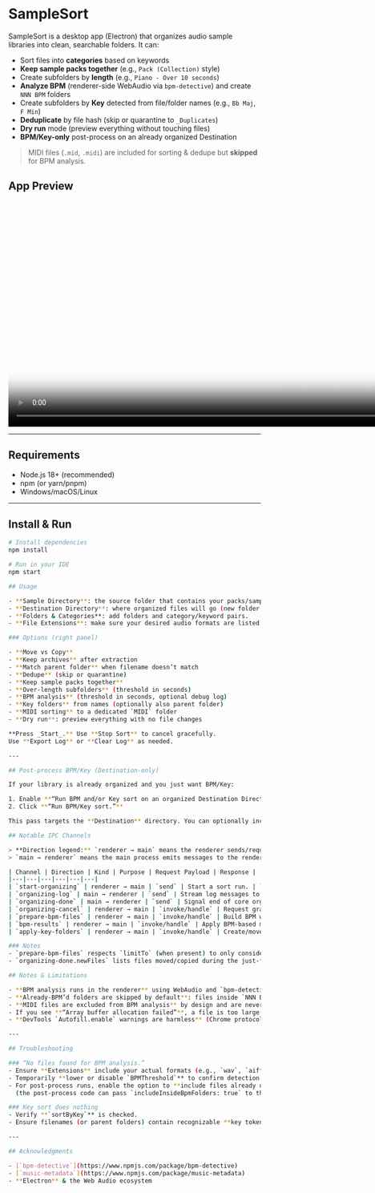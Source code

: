 # SampleSort

SampleSort is a desktop app (Electron) that organizes audio sample libraries into clean, searchable folders. It can:

- Sort files into **categories** based on keywords
- **Keep sample packs together** (e.g., `Pack (Collection)` style)
- Create subfolders by **length** (e.g., `Piano - Over 10 seconds`)
- **Analyze BPM** (renderer-side WebAudio via `bpm-detective`) and create `NNN BPM` folders
- Create subfolders by **Key** detected from file/folder names (e.g., `Bb Maj`, `F Min`)
- **Deduplicate** by file hash (skip or quarantine to `_Duplicates`)
- **Dry run** mode (preview everything without touching files)
- **BPM/Key-only** post-process on an already organized Destination

> MIDI files (`.mid`, `.midi`) are included for sorting & dedupe but **skipped** for BPM analysis.

## App Preview

<video
  src="https://raw.githubusercontent.com/jesseswanton/SampleSort/main/src/images/SampleSort%20Preview.mp4"
  width="900"
  autoplay
  controls
  muted
  loop
  playsinline
  poster="https://raw.githubusercontent.com/jesseswanton/SampleSort/main/src/images/SampleSort%20Screenshot.png">
  Your browser doesn’t support the video tag.
</video>

---

## Requirements

- Node.js 18+ (recommended)
- npm (or yarn/pnpm)
- Windows/macOS/Linux

---

## Install & Run

```bash
# Install dependencies
npm install

# Run in your IDE
npm start

## Usage

- **Sample Directory**: the source folder that contains your packs/samples.  
- **Destination Directory**: where organized files will go (new folder recommended).
- **Folders & Categories**: add folders and category/keyword pairs.
- **File Extensions**: make sure your desired audio formats are listed (e.g., `wav`, `aiff`, `mp3`, `flac`).

### Options (right panel)

- **Move vs Copy**
- **Keep archives** after extraction
- **Match parent folder** when filename doesn’t match
- **Dedupe** (skip or quarantine)
- **Keep sample packs together**
- **Over-length subfolders** (threshold in seconds)
- **BPM analysis** (threshold in seconds, optional debug log)
- **Key folders** from names (optionally also parent folder)
- **MIDI sorting** to a dedicated `MIDI` folder
- **Dry run**: preview everything with no file changes

**Press _Start_.** Use **Stop Sort** to cancel gracefully.  
Use **Export Log** or **Clear Log** as needed.

---

## Post-process BPM/Key (Destination-only)

If your library is already organized and you just want BPM/Key:

1. Enable **“Run BPM and/or Key sort on an organized Destination Directory.”**
2. Click **“Run BPM/Key sort.”**

This pass targets the **Destination** directory. You can optionally include files already inside `NNN BPM` folders.

## Notable IPC Channels

> **Direction legend:** `renderer → main` means the renderer sends/requests and main receives/handles.  
> `main → renderer` means the main process emits messages to the renderer.

| Channel | Direction | Kind | Purpose | Request Payload | Response |
|---|---|---|---|---|---|
| `start-organizing` | renderer → main | `send` | Start a sort run. | `runConfig` object (samples/dest dirs, options). | — |
| `organizing-log` | main → renderer | `send` | Stream log messages to UI. | `(message: string, type?: "info" \| "warning" \| "error" \| "success")` | — |
| `organizing-done` | main → renderer | `send` | Signal end of core organize pass. | `{ destDir: string, dryRun: boolean, newFiles: Array<{src:string, dest:string}> }` | — |
| `organizing-cancel` | renderer → main | `invoke/handle` | Request graceful cancellation. | — | — |
| `prepare-bpm-files` | renderer → main | `invoke/handle` | Build BPM worklist (filters, thresholds, skip rules). | `{ destDir: string, config: object, limitTo?: string[] }` | `Array<{ file: string, skipDetection: boolean, bpmValue?: number }>` |
| `bpm-results` | renderer → main | `invoke/handle` | Apply BPM-based moves after detection in renderer. | `{ items: Array<{file:string,bpmValue:number,keyValue?:string}>, sortByKey?: boolean, dryRun?: boolean }` | `number` (files processed) |
| `apply-key-folders` | renderer → main | `invoke/handle` | Create/move into Key subfolders across a tree. | `{ rootDir: string, extensions: string[], dryRun?: boolean, debug?: boolean, keyFromParent?: boolean, keyNoteOnlyFallback?: boolean, limitTo?: string[] }` | `number` (files updated) |

### Notes
- `prepare-bpm-files` respects `limitTo` (when present) to only consider newly moved/targeted files; otherwise it scans `destDir`.
- `organizing-done.newFiles` lists files moved/copied during the just-finished pass and can be fed into `limitTo` for post-processing stages (BPM/Key).

## Notes & Limitations

- **BPM analysis runs in the renderer** using WebAudio and `bpm-detective`. Very large files or files the browser can’t decode will be skipped.
- **Already-BPM’d folders are skipped by default**: files inside `NNN BPM/...` are not reprocessed during normal runs (to avoid churn). The post-process path can include them (see below).
- **MIDI files are excluded from BPM analysis** by design and are never audio-decoded.
- If you see **“Array buffer allocation failed”**, a file is too large for WebAudio. Consider transcoding to a smaller/shorter file or (carefully) raising internal limits.
- **DevTools `Autofill.enable` warnings are harmless** (Chrome protocol noise).

---

## Troubleshooting

### “No files found for BPM analysis.”
- Ensure **Extensions** include your actual formats (e.g., `wav`, `aiff`, `mp3`, `flac`).
- Temporarily **lower or disable `BPMThreshold`** to confirm detection works.
- For post-process runs, enable the option to **include files already under `NNN BPM` folders**  
  (the post-process code can pass `includeInsideBpmFolders: true` to the `prepare-bpm-files` IPC).

### Key sort does nothing
- Verify **`sortByKey`** is checked.
- Ensure filenames (or parent folders) contain recognizable **key tokens** (e.g., `A#`, `Bb`, `Min`, `Maj`).

---

## Acknowledgments

- [`bpm-detective`](https://www.npmjs.com/package/bpm-detective)
- [`music-metadata`](https://www.npmjs.com/package/music-metadata)
- **Electron** & the Web Audio ecosystem
